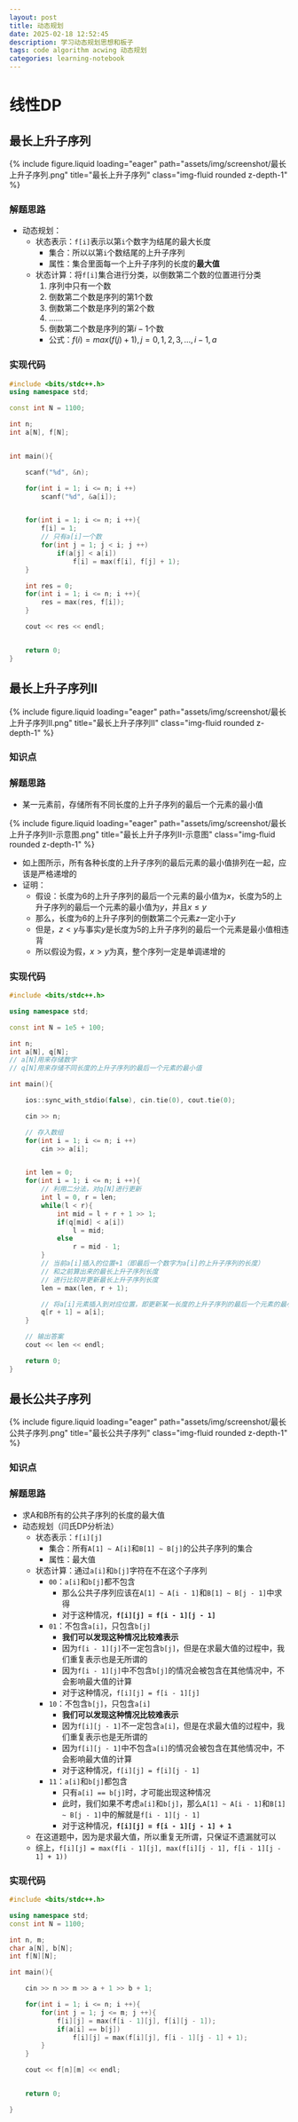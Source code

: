 ```yaml
---
layout: post
title: 动态规划
date: 2025-02-18 12:52:45
description: 学习动态规划思想和板子
tags: code algorithm acwing 动态规划
categories: learning-notebook
---
```


# 线性DP

## 最长上升子序列

<div class="row">
    <div class="col-sm mt-3 mt-md-0">
        {% include figure.liquid loading="eager" path="assets/img/screenshot/最长上升子序列.png" title="最长上升子序列" class="img-fluid rounded z-depth-1" %}
    </div>
</div>

### 解题思路

- 动态规划：
  - 状态表示：`f[i]`表示以第`i`个数字为结尾的最大长度
    - 集合：所以以第`i`个数结尾的上升子序列
    - 属性：集合里面每一个上升子序列的长度的**最大值**
  - 状态计算：将`f[i]`集合进行分类，以倒数第二个数的位置进行分类
    1.  序列中只有一个数
    2.  倒数第二个数是序列的第$1$个数
    3.  倒数第二个数是序列的第$2$个数
    4.  ……
    5.  倒数第二个数是序列的第$i-1$个数
    - 公式：$f(i)=max(f(j) + 1),j=0,1,2,3,...,i-1,a$

### 实现代码

```cpp
#include <bits/stdc++.h>
using namespace std;

const int N = 1100;

int n;
int a[N], f[N];


int main(){

    scanf("%d", &n);

    for(int i = 1; i <= n; i ++)
        scanf("%d", &a[i]);


    for(int i = 1; i <= n; i ++){
        f[i] = 1;
        // 只有a[i]一个数
        for(int j = 1; j < i; j ++)
            if(a[j] < a[i])
                f[i] = max(f[i], f[j] + 1);
    }

    int res = 0;
    for(int i = 1; i <= n; i ++){
        res = max(res, f[i]);
    }

    cout << res << endl;


    return 0;
}

```

## 最长上升子序列II

<div class="row">
    <div class="col-sm mt-3 mt-md-0">
        {% include figure.liquid loading="eager" path="assets/img/screenshot/最长上升子序列II.png" title="最长上升子序列II" class="img-fluid rounded z-depth-1" %}
    </div>
</div>

### 知识点

### 解题思路

- 某一元素前，存储所有不同长度的上升子序列的最后一个元素的最小值

<div class="row">
    <div class="col-sm mt-3 mt-md-0">
        {% include figure.liquid loading="eager" path="assets/img/screenshot/最长上升子序列II-示意图.png" title="最长上升子序列II-示意图" class="img-fluid rounded z-depth-1" %}
    </div>
</div>

- 如上图所示，所有各种长度的上升子序列的最后元素的最小值排列在一起，应该是严格递增的
- 证明：
  - 假设：长度为6的上升子序列的最后一个元素的最小值为$x$，长度为5的上升子序列的最后一个元素的最小值为$y$，并且$x \leq y$
  - 那么，长度为6的上升子序列的倒数第二个元素$z$一定小于$y$
  - 但是，$z < y$与事实$y$是长度为5的上升子序列的最后一个元素是最小值相违背
  - 所以假设为假，$x > y$为真，整个序列一定是单调递增的

### 实现代码

```cpp
#include <bits/stdc++.h>

using namespace std;

const int N = 1e5 + 100;

int n;
int a[N], q[N];
// a[N]用来存储数字
// q[N]用来存储不同长度的上升子序列的最后一个元素的最小值

int main(){

    ios::sync_with_stdio(false), cin.tie(0), cout.tie(0);

    cin >> n;

    // 存入数组
    for(int i = 1; i <= n; i ++)
        cin >> a[i];


    int len = 0;
    for(int i = 1; i <= n; i ++){
        // 利用二分法，对q[N]进行更新
        int l = 0, r = len;
        while(l < r){
            int mid = l + r + 1 >> 1;
            if(q[mid] < a[i])
                l = mid;
            else
                r = mid - 1;
        }
        // 当前a[i]插入的位置+1（即最后一个数字为a[i]的上升子序列的长度）
        // 和之前算出来的最长上升子序列长度
        // 进行比较并更新最长上升子序列长度
        len = max(len, r + 1);

        // 将a[i]元素插入到对应位置，即更新某一长度的上升子序列的最后一个元素的最小值
        q[r + 1] = a[i];
    }

    // 输出答案
    cout << len << endl;

    return 0;
}

```

## 最长公共子序列

<div class="row">
    <div class="col-sm mt-3 mt-md-0">
        {% include figure.liquid loading="eager" path="assets/img/screenshot/最长公共子序列.png" title="最长公共子序列" class="img-fluid rounded z-depth-1" %}
    </div>
</div>

### 知识点

### 解题思路

- 求A和B所有的公共子序列的长度的最大值
- 动态规划（闫氏DP分析法）
  - 状态表示：`f[i][j]`
    - 集合：所有`A[1] ~ A[i]`和`B[1] ~ B[j]`的公共子序列的集合
    - 属性：最大值
  - 状态计算：通过`a[i]`和`b[j]`字符在不在这个子序列
    - `00`：`a[i]`和`b[j]`都不包含
      - 那么公共子序列应该在`A[1] ~ A[i - 1]`和`B[1] ~ B[j - 1]`中求得
      - 对于这种情况，**`f[i][j] = f[i - 1][j - 1]`**
    - `01`：不包含`a[i]`，只包含`b[j]`
      - **我们可以发现这种情况比较难表示**
      - 因为`f[i - 1][j]`不一定包含`b[j]`，但是在求最大值的过程中，我们重复表示也是无所谓的
      - 因为`f[i - 1][j]`中不包含`b[j]`的情况会被包含在其他情况中，不会影响最大值的计算
      - 对于这种情况，`f[i][j] = f[i - 1][j]`
    - `10`：不包含`b[j]`，只包含`a[i]`
      - **我们可以发现这种情况比较难表示**
      - 因为`f[i][j - 1]`不一定包含`a[i]`，但是在求最大值的过程中，我们重复表示也是无所谓的
      - 因为`f[i][j - 1]`中不包含`a[i]`的情况会被包含在其他情况中，不会影响最大值的计算
      - 对于这种情况，`f[i][j] = f[i][j - 1]`
    - `11`：`a[i]`和`b[j]`都包含
      - 只有`a[i] == b[j]`时，才可能出现这种情况
      - 此时，我们如果不考虑`a[i]`和`b[j]`，那么`A[1] ~ A[i - 1]`和`B[1] ~ B[j - 1]`中的解就是`f[i - 1][j - 1]`
      - 对于这种情况，**`f[i][j] = f[i - 1][j - 1] + 1`**
  - 在这道题中，因为是求最大值，所以重复无所谓，只保证不遗漏就可以
  - 综上，`f[i][j] = max(f[i - 1][j], max(f[i][j - 1], f[i - 1][j - 1] + 1))`

### 实现代码

```cpp
#include <bits/stdc++.h>

using namespace std;
const int N = 1100;

int n, m;
char a[N], b[N];
int f[N][N];

int main(){

    cin >> n >> m >> a + 1 >> b + 1;

    for(int i = 1; i <= n; i ++){
        for(int j = 1; j <= m; j ++){
            f[i][j] = max(f[i - 1][j], f[i][j - 1]);
            if(a[i] == b[j])
                f[i][j] = max(f[i][j], f[i - 1][j - 1] + 1);
        }
    }

    cout << f[n][m] << endl;


    return 0;

}

```
